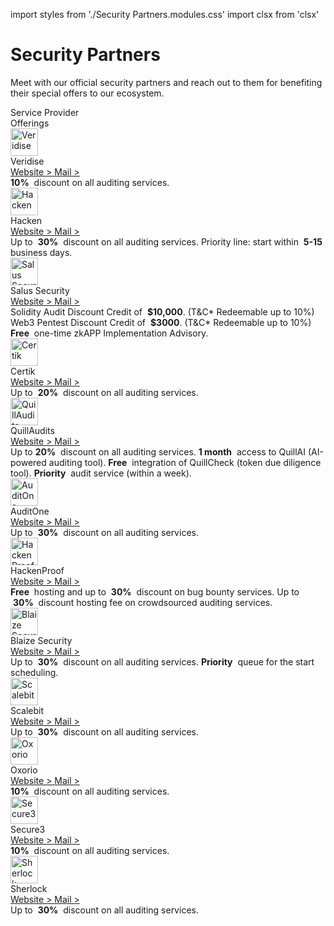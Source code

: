 import styles from './Security Partners.modules.css'
import clsx from 'clsx'

# Security Partners

Meet with our official security partners and reach out to them for benefiting their special offers to our ecosystem.

<div className={'title_border_bottom'} style={{'display':'flex','width':'100%','color':'balck','font-size':'16px','font-weight': '600'
  ,'padding-top':'12px','padding-bottom':'16px'}}>
  <div style={{'margin-right':'108px'}}>
    Service Provider
  </div>
  <div>Offerings</div>
</div>

<div className={'border_bottom'} style={{'display':'flex','align-items':'center','padding-top':'16px','padding-bottom':'16px'}}>
  <div className={styles.row_left}>
    <img alt="Veridise" src="/img/manta-pacific/Veridise.svg" width="44px" height='44px' />
    <div style={{'margin-left':'8px'}}>
      <div style={{'font-size':'16px','font-weight':'600'}}>Veridise</div>
      <div className={styles.direction} style={{'display':'flex','font-size':'14px'}}>
        <a href="https://veridise.com" className={'normal_text'} style={{'font-family':'Red Hat Text','display':'flex','align-items':'center','cursor':'pointer'}}>
            Website >
        </a>
        <a href='mailto:auditing@veridise.com' className={clsx('normal_text',styles.second_link)} style={{'font-family':'Red Hat Text','display':'flex','align-items':'center','cursor':'pointer'}}>
            Mail >
        </a>
      </div>
    </div>
  </div>

  <div className={styles.row_right} style={{'font-size':'14px'}}>
    <strong>10%</strong>&nbsp;
    discount on all auditing services.
  </div>
</div>

<div className={'border_bottom'} style={{'display':'flex','align-items':'center','padding-top':'16px','padding-bottom':'16px'}}>
  <div className={styles.row_left}>
    <img alt="Hacken" src="/img/manta-pacific/Hacken.svg" width="44px" height='44px' />
    <div style={{'margin-left':'8px'}}>
      <div style={{'font-size':'16px','font-weight':'600'}}>Hacken</div>
      <div className={styles.direction} style={{'display':'flex','font-size':'14px'}}>
        <a href="https://hacken.io" className={'normal_text'} style={{'font-family':'Red Hat Text','display':'flex','align-items':'center','cursor':'pointer'}}>
            Website >
        </a>
        <a href='mailto:v.herashchenko@hacken.io' className={clsx('normal_text',styles.second_link)} style={{'font-family':'Red Hat Text','display':'flex','align-items':'center','cursor':'pointer'}}>
            Mail >
        </a>
      </div>
    </div>
  </div>

   <div className={styles.row_right} style={{'display':'flex','flex-direction':'column','font-size':'14px'}}>
   <span>
  Up to &nbsp;<strong>30%</strong>&nbsp; discount on all auditing services.
   </span>
    <span>
    Priority line: start within &nbsp;<strong>5-15</strong>&nbsp; business days.
   </span>
  </div>
</div>

<div className={'border_bottom'} style={{'display':'flex','align-items':'center','padding-top':'16px','padding-bottom':'16px'}}>
  <div className={styles.row_left}>
    <img alt="Salus Security" src="/img/manta-pacific/Salus Security.svg" width="44px" height='44px' />
    <div style={{'margin-left':'8px'}}>
      <div style={{'font-size':'16px','font-weight':'600'}}>Salus Security</div>
      <div className={styles.direction} style={{'display':'flex','font-size':'14px'}}>
        <a href="https://salusec.io" className={'normal_text'} style={{'font-family':'Red Hat Text','display':'flex','align-items':'center','cursor':'pointer'}}>
            Website >
        </a>
        <a href='mailto:support@salusec.io' className={clsx('normal_text',styles.second_link)} style={{'font-family':'Red Hat Text','display':'flex','align-items':'center','cursor':'pointer'}}>
            Mail >
        </a>
      </div>
    </div>
  </div>

   <div className={styles.row_right} style={{'display':'flex','flex-direction':'column','font-size':'14px'}}>
   <span>
   Solidity Audit Discount Credit of &nbsp;<strong>$10,000</strong>. (T&C* Redeemable up to 10%)
   </span>
    <span>
    Web3 Pentest Discount Credit of &nbsp;<strong>$3000</strong>. (T&C* Redeemable up to 10%)
   </span>
   <span>
   <strong>Free</strong>&nbsp; one-time zkAPP Implementation Advisory.
   </span>
  </div>
</div>

<div className={'border_bottom'} style={{'display':'flex','align-items':'center','padding-top':'16px','padding-bottom':'16px'}}>
  <div className={styles.row_left}>
    <img alt="Certik" src="/img/manta-pacific/Certik.svg" width="44px" height='44px' />
    <div style={{'margin-left':'8px'}}>
      <div style={{'font-size':'16px','font-weight':'600'}}>Certik</div>
      <div className={styles.direction} style={{'display':'flex','font-size':'14px'}}>
        <a href="https://www.certik.com" className={'normal_text'} style={{'font-family':'Red Hat Text','display':'flex','align-items':'center','cursor':'pointer'}}>
            Website >
        </a>
        <a href='mailto:nurtilek.taalaibekov@certik.com' className={clsx('normal_text',styles.second_link)} style={{'font-family':'Red Hat Text','display':'flex','align-items':'center','cursor':'pointer'}}>
            Mail >
        </a>
      </div>
    </div>
  </div>

   <div className={styles.row_right} style={{'font-size':'14px'}}>
  Up to &nbsp;<strong>20%</strong>&nbsp; discount on all auditing services.
  </div>
</div>

<div className={'border_bottom'} style={{'display':'flex','align-items':'center','padding-top':'16px','padding-bottom':'16px'}}>
  <div className={styles.row_left}>
    <img alt="QuillAudits" src="/img/manta-pacific/QuillAudits.svg" width="44px" height='44px' />
    <div style={{'margin-left':'8px'}}>
      <div style={{'font-size':'16px','font-weight':'600'}}>QuillAudits</div>
      <div className={styles.direction} style={{'display':'flex','font-size':'14px'}}>
        <a href="https://www.quillaudits.com/smart-contract-audit" className={'normal_text'} style={{'font-family':'Red Hat Text','display':'flex','align-items':'center','cursor':'pointer'}}>
            Website >
        </a>
        <a href='mailto:audits@quillhash.com' className={clsx('normal_text',styles.second_link)} style={{'font-family':'Red Hat Text','display':'flex','align-items':'center','cursor':'pointer'}}>
            Mail >
        </a>
      </div>
    </div>
  </div>

   <div className={styles.row_right} style={{'display':'flex','flex-direction':'column','font-size':'14px'}}>
   <span>
   Up to <strong>20%</strong>&nbsp; discount on all auditing services.
   </span>
  <span>
  <strong>1 month</strong>&nbsp; access to QuillAI (AI-powered auditing tool).
  </span>
  <span>
  <strong>Free</strong>&nbsp; integration of QuillCheck (token due diligence tool).
  </span>
  <span>
  <strong>Priority</strong>&nbsp; audit service (within a week).
  </span>
  </div>
</div>

<div className={'border_bottom'} style={{'display':'flex','align-items':'center','padding-top':'16px','padding-bottom':'16px'}}>
  <div className={styles.row_left}>
    <img alt="AuditOne" src="/img/manta-pacific/AuditOne.svg" width="44px" height='44px' />
    <div style={{'margin-left':'8px'}}>
      <div style={{'font-size':'16px','font-weight':'600'}}>AuditOne</div>
      <div className={styles.direction} style={{'display':'flex','font-size':'14px'}}>
        <a href="https://www.auditone.io" className={'normal_text'} style={{'font-family':'Red Hat Text','display':'flex','align-items':'center','cursor':'pointer'}}>
            Website >
        </a>
        <a href='mailto:helen@auditone.io' className={clsx('normal_text',styles.second_link)} style={{'font-family':'Red Hat Text','display':'flex','align-items':'center','cursor':'pointer'}}>
            Mail >
        </a>
      </div>
    </div>
  </div>

  <div className={styles.row_right} style={{'font-size':'14px'}}>
  Up to &nbsp;<strong>30%</strong>&nbsp; discount on all auditing services.
  </div>
</div>

<div className={'border_bottom'} style={{'display':'flex','align-items':'center','padding-top':'16px','padding-bottom':'16px'}}>
  <div className={styles.row_left}>
    <img alt="HackenProof" src="/img/manta-pacific/HackenProof.svg" width="44px" height='44px' />
    <div style={{'margin-left':'8px'}}>
      <div style={{'font-size':'16px','font-weight':'600'}}>HackenProof</div>
      <div className={styles.direction} style={{'display':'flex','font-size':'14px'}}>
        <a href="https://hackenproof.com" className={'normal_text'} style={{'font-family':'Red Hat Text','display':'flex','align-items':'center','cursor':'pointer'}}>
            Website >
        </a>
        <a href='mailto:e.fedotova@hackenproof.com' className={clsx('normal_text',styles.second_link)} style={{'font-family':'Red Hat Text','display':'flex','align-items':'center','cursor':'pointer'}}>
            Mail >
        </a>
      </div>
    </div>
  </div>

   <div className={styles.row_right} style={{'display':'flex','flex-direction':'column','font-size':'14px'}}>
  <span>
  <strong>Free</strong>&nbsp; hosting and up to &nbsp;<strong>30%</strong>&nbsp; discount on bug bounty services.
  </span>
  <span>
  Up to &nbsp;<strong>30%</strong>&nbsp; discount hosting fee on crowdsourced auditing services.
  </span>
  </div>
</div>

<div className={'border_bottom'} style={{'display':'flex','align-items':'center','padding-top':'16px','padding-bottom':'16px'}}>
  <div className={styles.row_left}>
    <img alt="Blaize Security" src="/img/manta-pacific/Blaize Security.svg" width="44px" height='44px' />
    <div style={{'margin-left':'8px'}}>
      <div style={{'font-size':'16px','font-weight':'600'}}>Blaize Security</div>
      <div className={styles.direction} style={{'display':'flex','font-size':'14px'}}>
        <a href="https://blaize.tech" className={'normal_text'} style={{'font-family':'Red Hat Text','display':'flex','align-items':'center','cursor':'pointer'}}>
            Website >
        </a>
        <a href='mailto:pavel.g@blaize.tech' className={clsx('normal_text',styles.second_link)} style={{'font-family':'Red Hat Text','display':'flex','align-items':'center','cursor':'pointer'}}>
            Mail >
        </a>
      </div>
    </div>
  </div>

  <div className={styles.row_right} style={{'display':'flex','flex-direction':'column','font-size':'14px'}}>
  <span>
  Up to &nbsp;<strong>30%</strong>&nbsp; discount on all auditing services.
  </span>
  <span>
  <strong>Priority</strong>&nbsp; queue for the start scheduling.
  </span>
  </div>
</div>

<div className={'border_bottom'} style={{'display':'flex','align-items':'center','padding-top':'16px','padding-bottom':'16px'}}>
  <div className={styles.row_left}>
    <img alt="Scalebit" src="/img/manta-pacific/Scalebit.svg" width="44px" height='44px' />
    <div style={{'margin-left':'8px'}}>
      <div style={{'font-size':'16px','font-weight':'600'}}>Scalebit</div>
      <div className={styles.direction} style={{'display':'flex','font-size':'14px'}}>
        <a href="https://scalebit.xyz/" className={'normal_text'} style={{'font-family':'Red Hat Text','display':'flex','align-items':'center','cursor':'pointer'}}>
            Website >
        </a>
        <a href='mailto:contact@scalebit.xyz' className={clsx('normal_text',styles.second_link)} style={{'font-family':'Red Hat Text','display':'flex','align-items':'center','cursor':'pointer'}}>
            Mail >
        </a>
      </div>
    </div>
  </div>

  <div className={styles.row_right} style={{'font-size':'14px'}}>
  Up to &nbsp;<strong>30%</strong>&nbsp; discount on all auditing services.
  </div>
</div>

<div className={'border_bottom'} style={{'display':'flex','align-items':'center','padding-top':'16px','padding-bottom':'16px'}}>
  <div className={styles.row_left}>
    <img alt="Oxorio" src="/img/manta-pacific/Oxorio.svg" width="44px" height='44px' />
    <div style={{'margin-left':'8px'}}>
      <div style={{'font-size':'16px','font-weight':'600'}}>Oxorio</div>
      <div className={styles.direction} style={{'display':'flex','font-size':'14px'}}>
        <a href="https://oxor.io" className={'normal_text'} style={{'font-family':'Red Hat Text','display':'flex','align-items':'center','cursor':'pointer'}}>
            Website >
        </a>
        <a href='mailto:wei@oxor.io' className={clsx('normal_text',styles.second_link)} style={{'font-family':'Red Hat Text','display':'flex','align-items':'center','cursor':'pointer'}}>
            Mail >
        </a>
      </div>
    </div>
  </div>

  <div className={styles.row_right} style={{'font-size':'14px'}}>
    <strong>10%</strong>&nbsp;
    discount on all auditing services.
  </div>
</div>

<div className={'border_bottom'} style={{'display':'flex','align-items':'center','padding-top':'16px','padding-bottom':'16px'}}>
  <div className={styles.row_left}>
    <img alt="Secure3" src="/img/manta-pacific/Secure3.svg" width="44px" height='44px' />
    <div style={{'margin-left':'8px'}}>
      <div style={{'font-size':'16px','font-weight':'600'}}>Secure3</div>
        <div className={styles.direction} style={{'display':'flex','font-size':'14px'}}>
        <a href="https://secure3.io" className={'normal_text'} style={{'font-family':'Red Hat Text','display':'flex','align-items':'center','cursor':'pointer'}}>
            Website >
        </a>
        <a href='mailto:audit@secure3.io' className={clsx('normal_text',styles.second_link)} style={{'font-family':'Red Hat Text','display':'flex','align-items':'center','cursor':'pointer'}}>
            Mail >
        </a>
      </div>
    </div>
  </div>

  <div className={styles.row_right} style={{'font-size':'14px'}}>
    <strong>10%</strong>&nbsp;
    discount on all auditing services.
  </div>
</div>

<div style={{'display':'flex','align-items':'center','padding-top':'16px','padding-bottom':'16px'}}>
  <div className={styles.row_left}>
    <img alt="Sherlock" src="/img/manta-pacific/Sherlock.svg" width="44px" height='44px' />
    <div style={{'margin-left':'8px'}}>
      <div style={{'font-size':'16px','font-weight':'600'}}>Sherlock</div>
      <div className={styles.direction} style={{'display':'flex','font-size':'14px'}}>
        <a href="https://www.sherlock.xyz" className={'normal_text'} style={{'font-family':'Red Hat Text','display':'flex','align-items':'center','cursor':'pointer'}}>
            Website >
        </a>
        <a href='mailto:dan@sherlock.xyz' className={clsx('normal_text',styles.second_link)} style={{'font-family':'Red Hat Text','display':'flex','align-items':'center','cursor':'pointer'}}>
            Mail >
        </a>
      </div>
    </div>
  </div>

  <div className={styles.row_right} style={{'font-size':'14px'}}>
  Up to &nbsp;<strong>30%</strong>&nbsp; discount on all auditing services.
  </div>
</div>
